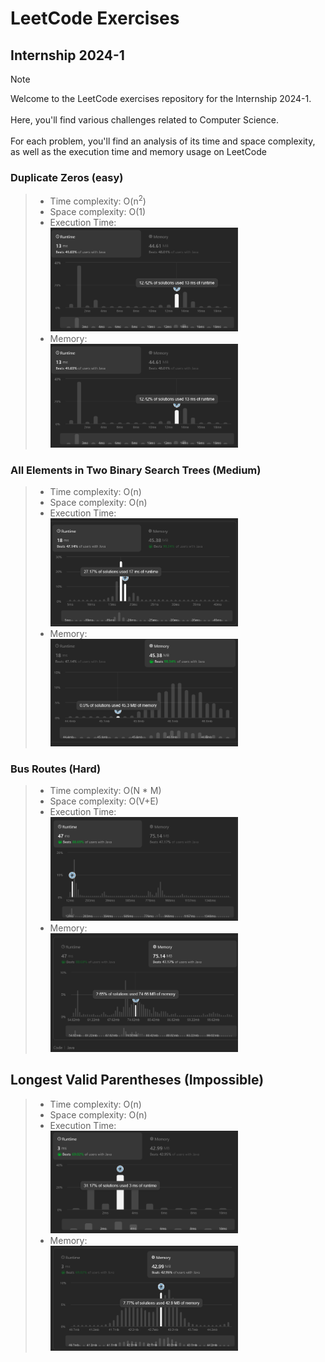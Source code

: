 # LeetCode Exercises

## Internship 2024-1
> [!NOTE]
> Welcome to the LeetCode exercises repository for the Internship 2024-1. <br> <br>
> Here, you'll find various challenges related to Computer Science. <br> <br>
> For each problem, you'll find an analysis of its time and space complexity, as well as the execution time and memory usage on LeetCode

### Duplicate Zeros (easy)
> * Time complexity: O(n<sup>2</sup>)
> * Space complexity: O(1)
> * Execution Time: <br>
    <img src="src/Images/DuplicateZeros/DuplicateZeros1.png" width="300"/>
> * Memory: <br>
    <img src="src/Images/DuplicateZeros/DuplicateZeros1.png" width="300"/>


### All Elements in Two Binary Search Trees (Medium)
> * Time complexity: O(n)
> * Space complexity: O(n)
> * Execution Time: <br>
    <img src="src/Images/AllElementsInTwoBS/AllElements1.png" width="300"/>
> * Memory: <br>
    <img src="src/Images/AllElementsInTwoBS/AllElements2.png" width="300"/>

### Bus Routes (Hard)
> * Time complexity: O(N * M)
> * Space complexity: O(V+E) 
> * Execution Time: <br>
    <img src="src/Images/BusRoutes/bus1.png" width="300"/>
> * Memory: <br>
    <img src="src/Images/BusRoutes/bus2.png" width="300"/>

## Longest Valid Parentheses (Impossible)

> * Time complexity: O(n)
> * Space complexity: O(n)
> * Execution Time: <br>
    <img src="src/Images/LongestParentheses/LongestParentheses1.png" width="300"/>
> * Memory: <br>
    <img src="src/Images/LongestParentheses/LongestParentheses2.png" width="300"/>













